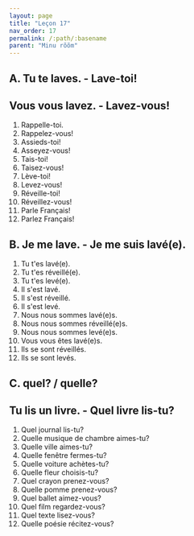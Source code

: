 ```yaml
---
layout: page
title: "Leçon 17"
nav_order: 17
permalink: /:path/:basename
parent: "Minu rõõm"
---
```


## A. Tu te laves. - Lave-toi!  
## Vous vous lavez. - Lavez-vous!  
1. Rappelle-toi.   
2. Rappelez-vous!  
3. Assieds-toi!  
4. Asseyez-vous!  
5. Tais-toi!  
6. Taisez-vous!  
7. Lève-toi!  
8. Levez-vous!  
9. Réveille-toi!  
10. Réveillez-vous!  
11. Parle Français!  
12. Parlez Français!  

## B. Je me lave. - Je me suis lavé(e).  
1. Tu t'es lavé(e).  
2. Tu t'es réveillé(e).  
3. Tu t'es levé(e).  
4. Il s'est lavé.  
5. Il s'est réveillé.  
6. Il s'est levé.
7. Nous nous sommes lavé(e)s.  
8. Nous nous sommes réveillé(e)s.  
9. Nous nous sommes levé(e)s.  
10. Vous vous êtes lavé(e)s.  
11. Ils se sont réveillés.  
12. Ils se sont levés.  

## C. quel? / quelle?  
## Tu lis un livre. - Quel livre lis-tu?
1. Quel journal lis-tu?  
2. Quelle musique de chambre aimes-tu?  
3. Quelle ville aimes-tu?  
4. Quelle fenêtre fermes-tu?  
5. Quelle voiture achètes-tu?  
6. Quelle fleur choisis-tu?  
7. Quel crayon prenez-vous?  
8. Quelle pomme prenez-vous?  
9. Quel ballet aimez-vous?  
10. Quel film regardez-vous?  
11. Quel texte lisez-vous?  
12. Quelle poésie récitez-vous?  
